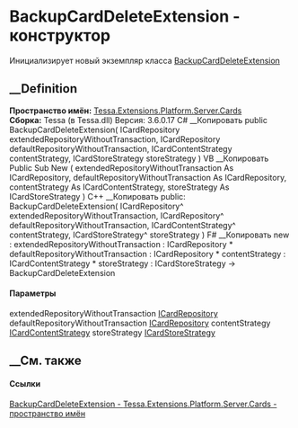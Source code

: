 # BackupCardDeleteExtension - конструктор
Инициализирует новый экземпляр класса
[BackupCardDeleteExtension](T_Tessa_Extensions_Platform_Server_Cards_BackupCardDeleteExtension.htm)
##  __Definition
 **Пространство имён:**
[Tessa.Extensions.Platform.Server.Cards](N_Tessa_Extensions_Platform_Server_Cards.htm)  
 **Сборка:** Tessa (в Tessa.dll) Версия: 3.6.0.17
C# __Копировать
     public BackupCardDeleteExtension(
    	ICardRepository extendedRepositoryWithoutTransaction,
    	ICardRepository defaultRepositoryWithoutTransaction,
    	ICardContentStrategy contentStrategy,
    	ICardStoreStrategy storeStrategy
    )
VB __Копировать
     Public Sub New ( 
    	extendedRepositoryWithoutTransaction As ICardRepository,
    	defaultRepositoryWithoutTransaction As ICardRepository,
    	contentStrategy As ICardContentStrategy,
    	storeStrategy As ICardStoreStrategy
    )
C++ __Копировать
     public:
    BackupCardDeleteExtension(
    	ICardRepository^ extendedRepositoryWithoutTransaction, 
    	ICardRepository^ defaultRepositoryWithoutTransaction, 
    	ICardContentStrategy^ contentStrategy, 
    	ICardStoreStrategy^ storeStrategy
    )
F# __Копировать
     new : 
            extendedRepositoryWithoutTransaction : ICardRepository * 
            defaultRepositoryWithoutTransaction : ICardRepository * 
            contentStrategy : ICardContentStrategy * 
            storeStrategy : ICardStoreStrategy -> BackupCardDeleteExtension
#### Параметры
extendedRepositoryWithoutTransaction
[ICardRepository](T_Tessa_Cards_ICardRepository.htm)
defaultRepositoryWithoutTransaction
[ICardRepository](T_Tessa_Cards_ICardRepository.htm)
contentStrategy
[ICardContentStrategy](T_Tessa_Cards_ComponentModel_ICardContentStrategy.htm)
storeStrategy
[ICardStoreStrategy](T_Tessa_Cards_ComponentModel_ICardStoreStrategy.htm)
## __См. также
#### Ссылки
[BackupCardDeleteExtension -
](T_Tessa_Extensions_Platform_Server_Cards_BackupCardDeleteExtension.htm)
[Tessa.Extensions.Platform.Server.Cards - пространство
имён](N_Tessa_Extensions_Platform_Server_Cards.htm)
